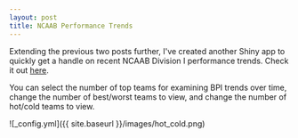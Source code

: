 ```yaml
---
layout: post
title: NCAAB Performance Trends
---
```


Extending the previous two posts further, I've created another Shiny app to quickly get a handle on recent NCAAB Division I performance trends. Check it out [here](https://amritpatel.shinyapps.io/Recent-Performance/).

You can select the number of top teams for examining BPI trends over time, change the number of best/worst teams to view, and change the number of hot/cold teams to view. 

![_config.yml]({{ site.baseurl }}/images/hot_cold.png)